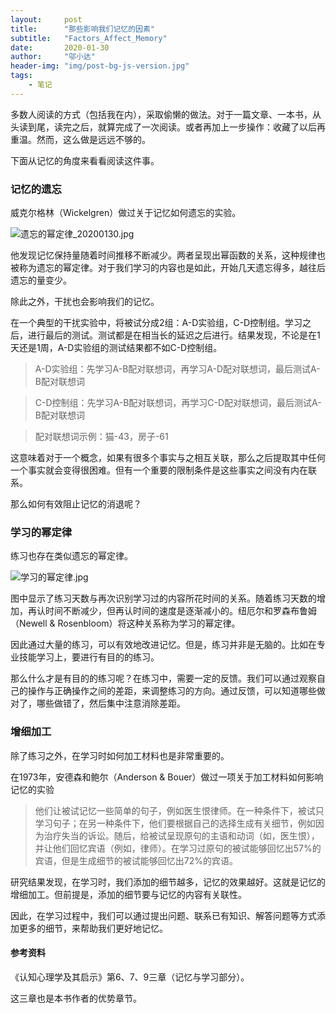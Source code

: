 ```yaml
---
layout:     post
title:      "那些影响我们记忆的因素"
subtitle:   "Factors_Affect_Memory"
date:       2020-01-30
author:     "邬小达"
header-img: "img/post-bg-js-version.jpg"
tags:
    - 笔记
---
```



多数人阅读的方式（包括我在内），采取偷懒的做法。对于一篇文章、一本书，从头读到尾，读完之后，就算完成了一次阅读。或者再加上一步操作：收藏了以后再重温。然而，这么做是远远不够的。

下面从记忆的角度来看看阅读这件事。

### 记忆的遗忘

威克尔格林（Wickelgren）做过关于记忆如何遗忘的实验。

![遗忘的幂定律_20200130.jpg](https://i.loli.net/2020/01/30/NMmHo1Ll2PBvWeI.jpg)

他发现记忆保持量随着时间推移不断减少。两者呈现出幂函数的关系，这种规律也被称为遗忘的幂定律。对于我们学习的内容也是如此，开始几天遗忘得多，越往后遗忘的量变少。

除此之外，干扰也会影响我们的记忆。

在一个典型的干扰实验中，将被试分成2组：A-D实验组，C-D控制组。学习之后，进行最后的测试。测试都是在相当长的延迟之后进行。结果发现，不论是在1天还是1周，A-D实验组的测试结果都不如C-D控制组。

>A-D实验组：先学习A-B配对联想词，再学习A-D配对联想词，最后测试A-B配对联想词

>C-D控制组：先学习A-B配对联想词，再学习C-D配对联想词，最后测试A-B配对联想词

>配对联想词示例：猫-43，房子-61

这意味着对于一个概念，如果有很多个事实与之相互关联，那么之后提取其中任何一个事实就会变得很困难。但有一个重要的限制条件是这些事实之间没有内在联系。

那么如何有效阻止记忆的消退呢？

### 学习的幂定律

练习也存在类似遗忘的幂定律。

![学习的幂定律.jpg](https://i.loli.net/2020/01/30/Mvg37Pl48jARbOY.jpg)

图中显示了练习天数与再次识别学习过的内容所花时间的关系。随着练习天数的增加，再认时间不断减少，但再认时间的速度是逐渐减小的。纽厄尔和罗森布鲁姆（Newell & Rosenbloom）将这种关系称为学习的幂定律。

因此通过大量的练习，可以有效地改进记忆。但是，练习并非是无脑的。比如在专业技能学习上，要进行有目的的练习。

那么什么才是有目的的练习呢？在练习中，需要一定的反馈。我们可以通过观察自己的操作与正确操作之间的差距，来调整练习的方向。通过反馈，可以知道哪些做对了，哪些做错了，然后集中注意消除差距。

### 增细加工

除了练习之外，在学习时如何加工材料也是非常重要的。

在1973年，安德森和鲍尔（Anderson & Bouer）做过一项关于加工材料如何影响记忆的实验

>他们让被试记忆一些简单的句子，例如医生恨律师。在一种条件下，被试只学习句子；在另一种条件下，他们要根据自己的选择生成有关细节，例如因为治疗失当的诉讼。随后，给被试呈现原句的主语和动词（如，医生恨），并让他们回忆宾语（例如，律师）。在学习过原句的被试能够回忆出57%的宾语，但是生成细节的被试能够回忆出72%的宾语。

研究结果发现，在学习时，我们添加的细节越多，记忆的效果越好。这就是记忆的增细加工。但前提是，添加的细节要与记忆的内容有关联性。

因此，在学习过程中，我们可以通过提出问题、联系已有知识、解答问题等方式添加更多的细节，来帮助我们更好地记忆。

#### 参考资料

《认知心理学及其启示》第6、7、9三章（记忆与学习部分）。

这三章也是本书作者的优势章节。
